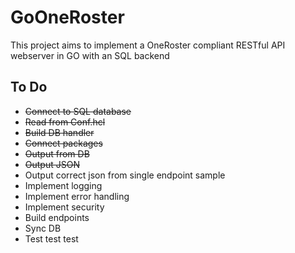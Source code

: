# GoOneRoster
This project aims to implement a OneRoster compliant RESTful API webserver in GO with an SQL backend

## To Do
- ~~Connect to SQL database~~
- ~~Read from Conf.hcl~~
- ~~Build DB handler~~
- ~~Connect packages~~
- ~~Output from DB~~
- ~~Output JSON~~
- Output correct json from single endpoint sample
- Implement logging
- Implement error handling
- Implement security
- Build endpoints
- Sync DB
- Test test test
